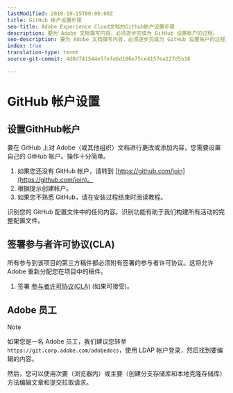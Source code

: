 ```yaml
---
lastModified: 2018-10-15T00:00:00Z
title: GitHub 帐户设置步骤
seo-title: Adobe Experience Cloud文档的Github帐户设置步骤
description: 要为 Adobe 文档撰写内容，必须逐步完成为 GitHub 设置帐户的过程。
seo-description: 要为 Adobe 文档撰写内容，必须逐步完成为 GitHub 设置帐户的过程。
index: true
translation-type: tm+mt
source-git-commit: 4d8d741544e5fefe6d186e75ce4157ea127d5b16

---
```


# GitHub 帐户设置

## 设置GithHub帐户

要在 GitHub 上对 Adobe（或其他组织）文档进行更改或添加内容，您需要设置自己的 GitHub 帐户。操作十分简单。

1. 如果您还没有 GitHub 帐户，请转到 [https://github.com/join](https://github.com/join)。
1. 根据提示创建帐户。
1. 如果您不熟悉 GitHub，请在安装过程结束时阅读教程。

识别您的 GitHub 配置文件中的任何内容。识别功能有助于我们构建所有活动的完整配置文件。

## 签署参与者许可协议(CLA)

所有参与到该项目的第三方稿件都必须附有签署的参与者许可协议。这将允许 Adobe 重新分配您在项目中的稿件。

1. 签署 [参与者许可协议(CLA)](http://opensource.adobe.com/cla.html) (如果可接受)。

## Adobe 员工

>[!NOTE]
>
>如果您是一名 Adobe 员工，我们建议您转至 `https://git.corp.adobe.com/adobedocs`，使用 LDAP 帐户登录，然后找到要编辑的内容。
>
>然后，您可以使用次要（浏览器内）或主要（创建分支存储库和本地克隆存储库）方法编辑文章和提交拉取请求。
